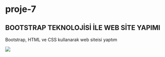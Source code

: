 # proje-7
<h2>BOOTSTRAP TEKNOLOJİSİ İLE WEB SİTE YAPIMI</h2>

<p>Bootstrap, HTML ve CSS kullanarak web siteisi yaptım</p>

![](/imgs/paylastikca.gif)